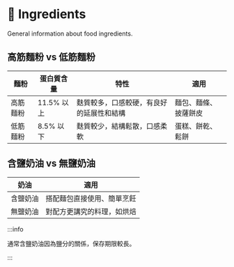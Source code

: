 # 🧄 Ingredients

General information about food ingredients.

## 高筋麵粉 vs 低筋麵粉

| 麵粉     | 蛋白質含量 | 特性                                     | 適用                 |
| -------- | ---------- | ---------------------------------------- | -------------------- |
| 高筋麵粉 | 11.5% 以上 | 麩質較多，口感較硬，有良好的延展性和結構 | 麵包、麵條、披薩餅皮 |
| 低筋麵粉 | 8.5% 以下  | 麩質較少，結構鬆散，口感柔軟             | 蛋糕、餅乾、鬆餅     |

## 含鹽奶油 vs 無鹽奶油

| 奶油     | 適用                       |
| -------- | -------------------------- |
| 含鹽奶油 | 搭配麵包直接使用、簡單烹飪 |
| 無鹽奶油 | 對配方更講究的料理，如烘焙 |

:::info

通常含鹽奶油因為鹽分的關係，保存期限較長。

:::
